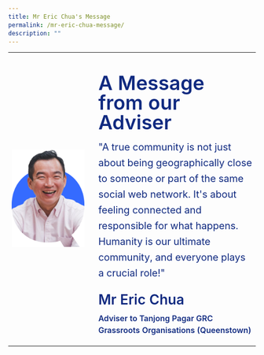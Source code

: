 ```yaml
---
title: Mr Eric Chua's Message
permalink: /mr-eric-chua-message/
description: ""
---
```

<table style="width:100%">
<tbody><tr>
  <td>
		<img style="object-fit:cover" src="/images/ABOUT%20QT/mr-eric-profile.png">
	</td>
	<td>
	<br>
	</td>
  <td style="width:65%">
		<p style="font-size:40px;font-weight:600;line-height:40px;color:#102A80;margin-bottom:-6px">
			A Message from our Adviser
		</p>
		<p style="font-size:20px;line-height:32px;font-weight:400;color:#102A80;margin-bottom:-6px">
			"A true community is not just about being geographically close to someone or part of the same social web network. It's about feeling connected and responsible for what happens. Humanity is our ultimate community, and everyone plays a crucial role!"
		</p>
		<p style="font-size:28px;font-weight:600;line-height:32px;color:#102A80">
			Mr Eric Chua
		</p>
		<p style="font-size:16px;font-weight:600;line-height:24px;color:#102A80;margin-top:-18px">
			Adviser to Tanjong Pagar GRC<br>Grassroots Organisations (Queenstown)
		</p>
	</td>
</tr>	
</tbody></table>